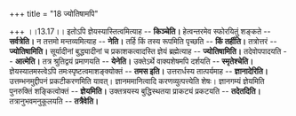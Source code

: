 +++
title = "18 ज्योतिषामपि"

+++
।।13.17।। इतोऽपि ज्ञेयस्यास्तित्वमित्याह -- **किञ्चेति।** हेत्वन्तरमेव
स्फोरयितुं शङ्कते -- **सर्वत्रेति।** न तत्तमो मन्तव्यमित्याह --
**नेति।** तर्हि किं तस्य रूपमिति पृच्छति -- **किं तर्हीति।** तत्रोत्तरं
-- **ज्योतिषामिति।** सूर्यादीनां बुद्ध्यादीनां च प्रकाशकत्वादस्ति ज्ञेयं
ब्रह्मेत्याह -- **ज्योतिषामिति।** तदेवोपपादयति -- **आत्मेति।** तत्र
श्रुतिद्वयं प्रमाणयति -- **येनेति।** उक्तेऽर्थे वाक्यशेषमपि दर्शयति --
**स्मृतेश्चेति।** ज्ञेयस्यातमस्त्वेऽपि तमःस्पृष्टत्वमाशङ्क्योक्तं --
**तमस इति।** उत्तरार्धस्य तात्पर्यमाह -- **ज्ञानादेरिति।**
उत्तम्भनमुद्दीपनं प्रकटीकरणमिति यावत्। ज्ञानममानित्वादि
करणव्युत्पत्त्येति शेषः। ज्ञानगम्यं ज्ञेयमिति पुनरुक्तिं शङ्कित्वोक्तं
-- **ज्ञेयमिति।** उक्तत्रयस्य बुद्धिस्थतया प्राकट्यं प्रकटयति --
**तदेतदिति।** तत्रानुभवमनुकूलयति -- **तत्रैवेति।**
